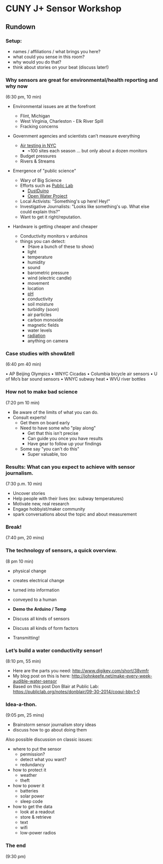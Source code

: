 # CUNY J+ Sensor Workshop

## Rundown

### Setup:

  - names / affiliations / what brings you here?
  - what could you sense in this room?
  - why would you do that?
  - think about stories on your beat (discuss later!)

### Why sensors are great for environmental/health reporting and why now

(6:30 pm, 10 min)

- Environmental issues are at the forefront
  - Flint, Michigan
  - West Virginia, Charleston - Elk River Spill
  - Fracking concerns

- Government agencies and scientists can’t measure everything 
  - [Air testing in NYC](http://www1.nyc.gov/site/doh/health/health-topics/air-quality-nyc-community-air-survey.page)
    - ~100 sites each season ... but only about a dozen monitors
  - Budget pressures
  - Rivers & Streams
  
- Emergence of "public science"
  - Wary of Big Science
  - Efforts such as [Public Lab](https://publiclab.org/)
    - [DustDuino](https://publiclab.org/notes/Schroyer/11-23-2013/measure-coarse-and-fine-air-particulates-with-a-dustduino)
    - [Open Water Project](https://publiclab.org/wiki/open-water)
  - Local Activists: "Something's up here! Hey!"
  - Investigative Journalists: "Looks like something's up. What else could explain this?" 
  - Want to get it right/reputation. 
  
- Hardware is getting cheaper and cheaper
  - Conductivity monitors v arduinos
  - things you can detect:
    - (Have a bunch of these to show)
    * light
    * temperature
    * humidity
    * sound 
    * barometric pressure
    * wind (electric candle)
    * movement
    * location
    * [pH](https://www.sparkfun.com/products/10972)
    * conductivity
    * soil moisture
    * turbidity (soon)
    * air particles
    * carbon monoxide
    * magnetic fields
    * water levels
    * [radiation](https://www.sparkfun.com/products/11345)
    * anything on camera
 
### Case studies with show&tell

(6:40 pm 40 min)

  • AP Beijing Olympics
  • WNYC Cicadas
  • Columbia bicycle air sensors
  • U of Mo’s bar sound sensors
  • WNYC subway heat
  • WVU river bottles
 
### How not to make bad science

(7:20 pm 10 min)

- Be aware of the limits of what you can do. 
- Consult experts! 
  - Get them on board early
  - Need to have some who "play along"
    - Get that this isn't precise
    - Can guide you once you have results
    - Have gear to follow up your findings
  - Some say "you can't do this"
    - Super valuable, too
 
### Results: What can you expect to achieve with sensor journalism. 

(7:30 p.m. 10 min)

* Uncover stories
* Help people with their lives (ex: subway temperatures)
* Motivate new, real research
* Engage hobbyist/maker community
* spark conversations about the topic and about measurement 
 
### Break!

(7:40 pm, 20 mins)
 
### The technology of sensors, a quick overview.

(8 pm 10 min)

- physical change
- creates electrical change
- turned into information
- conveyed to a human

- **Demo the Arduino / Temp**
- Discuss all kinds of sensors
- Discuss all kinds of form factors
- Transmitting!
  
### Let’s build a water conductivity sensor! 

(8:10 pm, 55 min)

- Here are the parts you need: http://www.digikey.com/short/38vmfr
- My blog post on this is here: http://johnkeefe.net/make-every-week-audible-water-sensor
- Based on this post Don Blair at Public Lab: https://publiclab.org/notes/donblair/09-30-2014/coqui-bbv1-0 
  
### Idea-a-thon. 

(9:05 pm, 25 mins)

- Brainstorm sensor journalism story ideas
- discuss how to go about doing them

Also possible discussion on classic issues: 

- where to put the sensor
  * permission?
  * detect what you want?
  * redundancy
- how to protect it
  * weather
  * theft
- how to power it
  * batteries
  * solar power
  * sleep code
- how to get the data
  * look at a readout
  * store & retrieve
  * text
  * wifi
  * low-power radios 
 
### The end

(9:30 pm)
